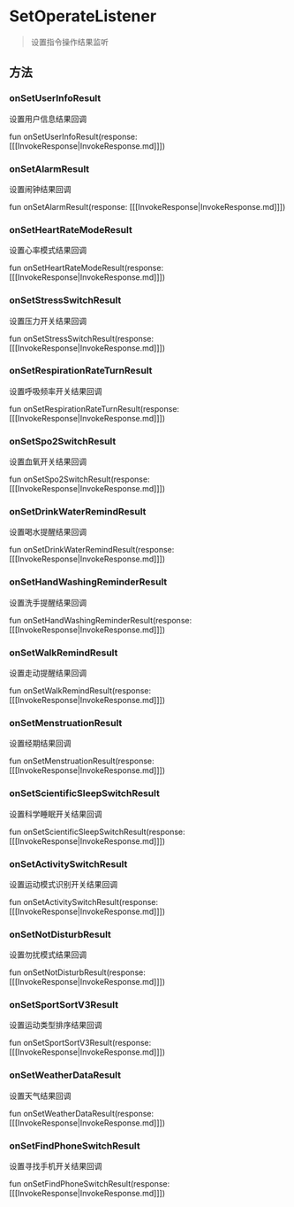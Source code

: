 <show-structure depth="2"/>

# SetOperateListener

> 设置指令操作结果监听

## 方法

### onSetUserInfoResult

设置用户信息结果回调

<code-block lang="Kotlin">
    fun onSetUserInfoResult(response: [[[InvokeResponse|InvokeResponse.md]]])
</code-block>

### onSetAlarmResult

设置闹钟结果回调

<code-block lang="Kotlin">
    fun onSetAlarmResult(response: [[[InvokeResponse|InvokeResponse.md]]])
</code-block>

### onSetHeartRateModeResult

设置心率模式结果回调

<code-block lang="Kotlin">
    fun onSetHeartRateModeResult(response: [[[InvokeResponse|InvokeResponse.md]]])
</code-block>

### onSetStressSwitchResult

设置压力开关结果回调

<code-block lang="Kotlin">
    fun onSetStressSwitchResult(response: [[[InvokeResponse|InvokeResponse.md]]])
</code-block>

### onSetRespirationRateTurnResult

设置呼吸频率开关结果回调

<code-block lang="Kotlin">
    fun onSetRespirationRateTurnResult(response: [[[InvokeResponse|InvokeResponse.md]]])
</code-block>

### onSetSpo2SwitchResult

设置血氧开关结果回调

<code-block lang="Kotlin">
    fun onSetSpo2SwitchResult(response: [[[InvokeResponse|InvokeResponse.md]]])
</code-block>

### onSetDrinkWaterRemindResult

设置喝水提醒结果回调

<code-block lang="Kotlin">
    fun onSetDrinkWaterRemindResult(response: [[[InvokeResponse|InvokeResponse.md]]])
</code-block>

### onSetHandWashingReminderResult

设置洗手提醒结果回调

<code-block lang="Kotlin">
    fun onSetHandWashingReminderResult(response: [[[InvokeResponse|InvokeResponse.md]]])
</code-block>

### onSetWalkRemindResult

设置走动提醒结果回调

<code-block lang="Kotlin">
    fun onSetWalkRemindResult(response: [[[InvokeResponse|InvokeResponse.md]]])
</code-block>

### onSetMenstruationResult

设置经期结果回调

<code-block lang="Kotlin">
    fun onSetMenstruationResult(response: [[[InvokeResponse|InvokeResponse.md]]])
</code-block>

### onSetScientificSleepSwitchResult

设置科学睡眠开关结果回调

<code-block lang="Kotlin">
    fun onSetScientificSleepSwitchResult(response: [[[InvokeResponse|InvokeResponse.md]]])
</code-block>

### onSetActivitySwitchResult

设置运动模式识别开关结果回调

<code-block lang="Kotlin">
    fun onSetActivitySwitchResult(response: [[[InvokeResponse|InvokeResponse.md]]])
</code-block>

### onSetNotDisturbResult

设置勿扰模式结果回调

<code-block lang="Kotlin">
    fun onSetNotDisturbResult(response: [[[InvokeResponse|InvokeResponse.md]]])
</code-block>

### onSetSportSortV3Result

设置运动类型排序结果回调

<code-block lang="Kotlin">
    fun onSetSportSortV3Result(response: [[[InvokeResponse|InvokeResponse.md]]])
</code-block>

### onSetWeatherDataResult

设置天气结果回调

<code-block lang="Kotlin">
    fun onSetWeatherDataResult(response: [[[InvokeResponse|InvokeResponse.md]]])
</code-block>

### onSetFindPhoneSwitchResult

设置寻找手机开关结果回调

<code-block lang="Kotlin">
    fun onSetFindPhoneSwitchResult(response: [[[InvokeResponse|InvokeResponse.md]]])
</code-block>